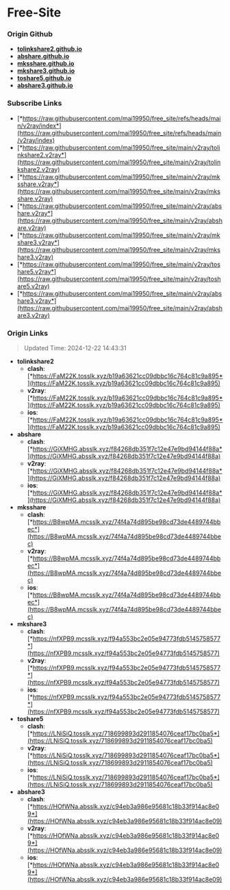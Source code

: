 # Free-Site

### Origin Github

- [**tolinkshare2.github.io**](https://github.com/tolinkshare2/tolinkshare2.github.io)
- [**abshare.github.io**](https://github.com/abshare/abshare.github.io)
- [**mksshare.github.io**](https://github.com/mksshare/mksshare.github.io)
- [**mkshare3.github.io**](https://github.com/mkshare3/mkshare3.github.io)
- [**toshare5.github.io**](https://github.com/toshare5/toshare5.github.io)
- [**abshare3.github.io**](https://github.com/abshare3/abshare3.github.io)

### Subscribe Links

- [*https://raw.githubusercontent.com/mai19950/free_site/refs/heads/main/v2ray/index*](https://raw.githubusercontent.com/mai19950/free_site/refs/heads/main/v2ray/index)
- [*https://raw.githubusercontent.com/mai19950/free_site/main/v2ray/tolinkshare2.v2ray*](https://raw.githubusercontent.com/mai19950/free_site/main/v2ray/tolinkshare2.v2ray)
- [*https://raw.githubusercontent.com/mai19950/free_site/main/v2ray/mksshare.v2ray*](https://raw.githubusercontent.com/mai19950/free_site/main/v2ray/mksshare.v2ray)
- [*https://raw.githubusercontent.com/mai19950/free_site/main/v2ray/abshare.v2ray*](https://raw.githubusercontent.com/mai19950/free_site/main/v2ray/abshare.v2ray)
- [*https://raw.githubusercontent.com/mai19950/free_site/main/v2ray/mkshare3.v2ray*](https://raw.githubusercontent.com/mai19950/free_site/main/v2ray/mkshare3.v2ray)
- [*https://raw.githubusercontent.com/mai19950/free_site/main/v2ray/toshare5.v2ray*](https://raw.githubusercontent.com/mai19950/free_site/main/v2ray/toshare5.v2ray)
- [*https://raw.githubusercontent.com/mai19950/free_site/main/v2ray/abshare3.v2ray*](https://raw.githubusercontent.com/mai19950/free_site/main/v2ray/abshare3.v2ray)

### Origin Links

> Updated Time: 2024-12-22 14:43:31

- **tolinkshare2**
  - **clash**: [*https://FaM22K.tosslk.xyz/b19a63621cc09dbbc16c764c81c9a895*](https://FaM22K.tosslk.xyz/b19a63621cc09dbbc16c764c81c9a895)
  - **v2ray**: [*https://FaM22K.tosslk.xyz/b19a63621cc09dbbc16c764c81c9a895*](https://FaM22K.tosslk.xyz/b19a63621cc09dbbc16c764c81c9a895)
  - **ios**: [*https://FaM22K.tosslk.xyz/b19a63621cc09dbbc16c764c81c9a895*](https://FaM22K.tosslk.xyz/b19a63621cc09dbbc16c764c81c9a895)
- **abshare**
  - **clash**: [*https://GiXMHG.absslk.xyz/f84268db351f7c12e47e9bd94144f88a*](https://GiXMHG.absslk.xyz/f84268db351f7c12e47e9bd94144f88a)
  - **v2ray**: [*https://GiXMHG.absslk.xyz/f84268db351f7c12e47e9bd94144f88a*](https://GiXMHG.absslk.xyz/f84268db351f7c12e47e9bd94144f88a)
  - **ios**: [*https://GiXMHG.absslk.xyz/f84268db351f7c12e47e9bd94144f88a*](https://GiXMHG.absslk.xyz/f84268db351f7c12e47e9bd94144f88a)
- **mksshare**
  - **clash**: [*https://B8wpMA.mcsslk.xyz/74f4a74d895be98cd73de4489744bbec*](https://B8wpMA.mcsslk.xyz/74f4a74d895be98cd73de4489744bbec)
  - **v2ray**: [*https://B8wpMA.mcsslk.xyz/74f4a74d895be98cd73de4489744bbec*](https://B8wpMA.mcsslk.xyz/74f4a74d895be98cd73de4489744bbec)
  - **ios**: [*https://B8wpMA.mcsslk.xyz/74f4a74d895be98cd73de4489744bbec*](https://B8wpMA.mcsslk.xyz/74f4a74d895be98cd73de4489744bbec)
- **mkshare3**
  - **clash**: [*https://nfXPB9.mcsslk.xyz/f94a553bc2e05e94773fdb5145758577*](https://nfXPB9.mcsslk.xyz/f94a553bc2e05e94773fdb5145758577)
  - **v2ray**: [*https://nfXPB9.mcsslk.xyz/f94a553bc2e05e94773fdb5145758577*](https://nfXPB9.mcsslk.xyz/f94a553bc2e05e94773fdb5145758577)
  - **ios**: [*https://nfXPB9.mcsslk.xyz/f94a553bc2e05e94773fdb5145758577*](https://nfXPB9.mcsslk.xyz/f94a553bc2e05e94773fdb5145758577)
- **toshare5**
  - **clash**: [*https://LNiSiQ.tosslk.xyz/718699893d2911854076ceaf17bc0ba5*](https://LNiSiQ.tosslk.xyz/718699893d2911854076ceaf17bc0ba5)
  - **v2ray**: [*https://LNiSiQ.tosslk.xyz/718699893d2911854076ceaf17bc0ba5*](https://LNiSiQ.tosslk.xyz/718699893d2911854076ceaf17bc0ba5)
  - **ios**: [*https://LNiSiQ.tosslk.xyz/718699893d2911854076ceaf17bc0ba5*](https://LNiSiQ.tosslk.xyz/718699893d2911854076ceaf17bc0ba5)
- **abshare3**
  - **clash**: [*https://HOfWNa.absslk.xyz/c94eb3a986e95681c18b33f914ac8e09*](https://HOfWNa.absslk.xyz/c94eb3a986e95681c18b33f914ac8e09)
  - **v2ray**: [*https://HOfWNa.absslk.xyz/c94eb3a986e95681c18b33f914ac8e09*](https://HOfWNa.absslk.xyz/c94eb3a986e95681c18b33f914ac8e09)
  - **ios**: [*https://HOfWNa.absslk.xyz/c94eb3a986e95681c18b33f914ac8e09*](https://HOfWNa.absslk.xyz/c94eb3a986e95681c18b33f914ac8e09)
